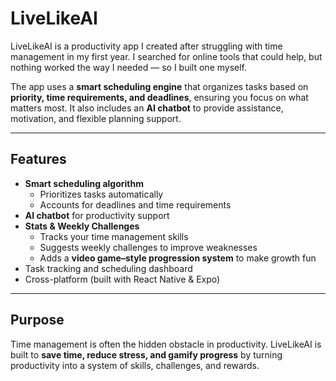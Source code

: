 # LiveLikeAI

LiveLikeAI is a productivity app I created after struggling with time management in my first year. I searched for online tools that could help, but nothing worked the way I needed — so I built one myself.  

The app uses a **smart scheduling engine** that organizes tasks based on **priority, time requirements, and deadlines**, ensuring you focus on what matters most. It also includes an **AI chatbot** to provide assistance, motivation, and flexible planning support.

---

## Features
- **Smart scheduling algorithm**  
  - Prioritizes tasks automatically  
  - Accounts for deadlines and time requirements  
- **AI chatbot** for productivity support  
- **Stats & Weekly Challenges**  
  - Tracks your time management skills  
  - Suggests weekly challenges to improve weaknesses  
  - Adds a **video game–style progression system** to make growth fun  
- Task tracking and scheduling dashboard  
- Cross-platform (built with React Native & Expo)

---

## Purpose
Time management is often the hidden obstacle in productivity. LiveLikeAI is built to **save time, reduce stress, and gamify progress** by turning productivity into a system of skills, challenges, and rewards.


